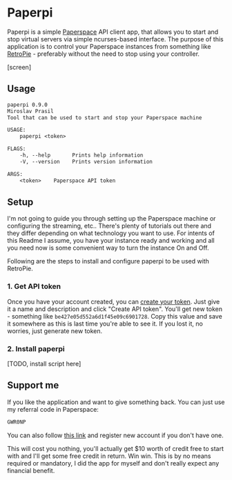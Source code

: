 # Paperpi

Paperpi is a simple [Paperspace](https://paperspace.io/&R=GWR0NP) API client app, that allows you to start and stop virtual servers via simple ncurses-based interface. The purpose of this application is to control your Paperspace instances from something like [RetroPie](https://retropie.org.uk/) - preferably without the need to stop using your controller.

[screen]


## Usage

```txt
paperpi 0.9.0
Miroslav Prasil
Tool that can be used to start and stop your Paperspace machine

USAGE:
    paperpi <token>

FLAGS:
    -h, --help       Prints help information
    -V, --version    Prints version information

ARGS:
    <token>    Paperspace API token
```

## Setup

I'm not going to guide you through setting up the Paperspace machine or configuring the streaming, etc.. There's plenty of tutorials out there and they differ depending on what technology you want to use. For intents of this Readme I assume, you have your instance ready and working and all you need now is some convenient way to turn the instance On and Off.

Following are the steps to install and configure paperpi to be used with RetroPie.

### 1. Get API token

Once you have your account created, you can [create your token](https://www.paperspace.com/console/account/api). Just give it a name and description and click "Create API token". You'll get new token - something like `be427e05d552a6d1f45e09c6901728`. Copy this value and save it somewhere as this is last time you're able to see it. If you lost it, no worries, just generate new token.

### 2. Install paperpi

[TODO, install script here]

## Support me

If you like the application and want to give something back. You can just use my referral code in Paperspace:

```txt
GWR0NP
```

You can also follow [this link](https://paperspace.io/&R=GWR0NP) and register new account if you don't have one. 

This will cost you nothing, you'll actually get $10 worth of credit free to start with and I'll get some free credit in return. Win win. This is by no means required or mandatory, I did the app for myself and don't really expect any financial benefit.